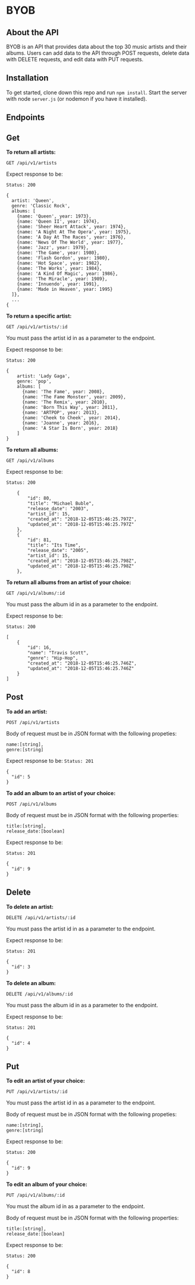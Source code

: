 # BYOB
## About the API

BYOB is an API that provides data about the top 30 music artists and their albums. Users can add data to the API through POST requests, delete data with DELETE requests, and edit data with PUT requests.

## Installation

To get started, clone down this repo and run ````npm install````. Start the server with node ````server.js```` (or nodemon if you have it installed).

## Endpoints

## Get

**To return all artists:**

````GET /api/v1/artists````

Expect response to be:

````Status: 200````

````
{
  artist: 'Queen',
  genre: 'Classic Rock',
  albums: [
    {name: 'Queen', year: 1973},
    {name: 'Queen II', year: 1974},
    {name: 'Sheer Heart Attack', year: 1974},
    {name: 'A Night At The Opera', year: 1975},
    {name: 'A Day At The Races', year: 1976},
    {name: 'News Of The World', year: 1977},
    {name: 'Jazz', year: 1979},
    {name: 'The Game', year: 1980},
    {name: 'Flash Gordon', year: 1980},
    {name: 'Hot Space', year: 1982},
    {name: 'The Works', year: 1984},
    {name: 'A Kind Of Magic', year: 1986},
    {name: 'The Miracle', year: 1989},
    {name: 'Innuendo', year: 1991},
    {name: 'Made in Heaven', year: 1995}
  ]},
  ...
{
 ````

**To return a specific artist:**

````GET /api/v1/artists/:id````

You must pass the artist id in as a parameter to the endpoint.


Expect response to be:

````Status: 200````

```` 
{
    artist: 'Lady Gaga',
    genre: 'pop',
    albums: [
      {name: 'The Fame', year: 2008},
      {name: 'The Fame Monster', year: 2009},
      {name: 'The Remix', year: 2010},
      {name: 'Born This Way', year: 2011},
      {name: 'ARTPOP', year: 2013},
      {name: 'Cheek to Cheek', year: 2014},
      {name: 'Joanne', year: 2016},
      {name: 'A Star Is Born', year: 2018}
    ]
}
````

**To return all albums:**

````GET /api/v1/albums````

Expect response to be:

````Status: 200````

````   
    {
        "id": 80,
        "title": "Michael Buble",
        "release_date": "2003",
        "artist_id": 15,
        "created_at": "2018-12-05T15:46:25.797Z",
        "updated_at": "2018-12-05T15:46:25.797Z"
    },
    {
        "id": 81,
        "title": "Its Time",
        "release_date": "2005",
        "artist_id": 15,
        "created_at": "2018-12-05T15:46:25.798Z",
        "updated_at": "2018-12-05T15:46:25.798Z"
    },
````

**To return all albums from an artist of your choice:**

````GET /api/v1/albums/:id````

You must pass the album id in as a parameter to the endpoint.


Expect response to be: 

````Status: 200````

````
[
    {
        "id": 16,
        "name": "Travis Scott",
        "genre": "Hip-Hop",
        "created_at": "2018-12-05T15:46:25.746Z",
        "updated_at": "2018-12-05T15:46:25.746Z"
    }
]
````
## Post

**To add an artist:**

````POST /api/v1/artists````

Body of request must be in JSON format with the following propeties:

````
name:[string],
genre:[string]
````

Expect response to be:
````Status: 201````

````
{
  "id": 5
}
````

**To add an album to an artist of your choice:**

````POST /api/v1/albums````

Body of request must be in JSON format with the following properties:

````
title:[string],
release_date:[boolean]
````

Expect response to be:

````Status: 201````

````
{
  "id": 9
}
````

## Delete

**To delete an artist:**

````DELETE /api/v1/artists/:id````

You must pass the artist id in as a parameter to the endpoint.


Expect response to be:

````Status: 201````

````
{
  "id": 3
}
````

**To delete an album:**

````DELETE /api/v1/albums/:id````

You must pass the album id in as a parameter to the endpoint.


Expect response to be:

````Status: 201````

````
{
  "id": 4
}
````

## Put

**To edit an artist of your choice:**

````PUT /api/v1/artists/:id````

You must pass the artist id in as a parameter to the endpoint.


Body of request must be in JSON format with the following propeties:

````
name:[string],
genre:[string]
````

Expect response to be:

````Status: 200````

````
{
  "id": 9
}
````

**To edit an album of your choice:**

````PUT /api/v1/albums/:id````

You must the album id in as a parameter to the endpoint.


Body of request must be in JSON format with the following properties:

````
title:[string],
release_date:[boolean]
````

Expect response to be:

````Status: 200````

````
{
  "id": 8
}
````
